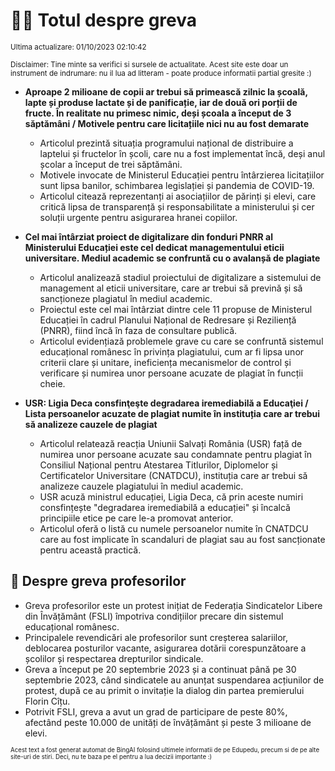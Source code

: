 # 👩‍🏫 Totul despre greva
<sub>Ultima actualizare: 01/10/2023 02:10:42</sub>

<sub>Disclaimer: Tine minte sa verifici si sursele de actualitate. Acest site este doar un instrument de indrumare: nu il lua ad litteram - poate produce informatii partial gresite :)</sub>

- **Aproape 2 milioane de copii ar trebui să primească zilnic la școală, lapte și produse lactate și de panificație, iar de două ori porții de fructe. În realitate nu primesc nimic, deși școala a început de 3 săptămâni / Motivele pentru care licitațiile nici nu au fost demarate**
    - Articolul prezintă situația programului național de distribuire a laptelui și fructelor în școli, care nu a fost implementat încă, deși anul școlar a început de trei săptămâni.
    - Motivele invocate de Ministerul Educației pentru întârzierea licitațiilor sunt lipsa banilor, schimbarea legislației și pandemia de COVID-19.
    - Articolul citează reprezentanți ai asociațiilor de părinți și elevi, care critică lipsa de transparență și responsabilitate a ministerului și cer soluții urgente pentru asigurarea hranei copiilor.

- **Cel mai întârziat proiect de digitalizare din fonduri PNRR al Ministerului Educației este cel dedicat managementului eticii universitare. Mediul academic se confruntă cu o avalanșă de plagiate**
    - Articolul analizează stadiul proiectului de digitalizare a sistemului de management al eticii universitare, care ar trebui să prevină și să sancționeze plagiatul în mediul academic.
    - Proiectul este cel mai întârziat dintre cele 11 propuse de Ministerul Educației în cadrul Planului Național de Redresare și Reziliență (PNRR), fiind încă în faza de consultare publică.
    - Articolul evidențiază problemele grave cu care se confruntă sistemul educațional românesc în privința plagiatului, cum ar fi lipsa unor criterii clare și unitare, ineficiența mecanismelor de control și verificare și numirea unor persoane acuzate de plagiat în funcții cheie.

- **USR: Ligia Deca consfinţeşte degradarea iremediabilă a Educaţiei / Lista persoanelor acuzate de plagiat numite în instituția care ar trebui să analizeze cauzele de plagiat**
    - Articolul relatează reacția Uniunii Salvați România (USR) față de numirea unor persoane acuzate sau condamnate pentru plagiat în Consiliul Național pentru Atestarea Titlurilor, Diplomelor și Certificatelor Universitare (CNATDCU), instituția care ar trebui să analizeze cauzele plagiatului în mediul academic.
    - USR acuză ministrul educației, Ligia Deca, că prin aceste numiri consfințește "degradarea iremediabilă a educației" și încalcă principiile etice pe care le-a promovat anterior.
    - Articolul oferă o listă cu numele persoanelor numite în CNATDCU care au fost implicate în scandaluri de plagiat sau au fost sancționate pentru această practică.

## 🏫 Despre greva profesorilor
- Greva profesorilor este un protest inițiat de Federația Sindicatelor Libere din Învățământ (FSLI) împotriva condițiilor precare din sistemul educațional românesc.
- Principalele revendicări ale profesorilor sunt creșterea salariilor, deblocarea posturilor vacante, asigurarea dotării corespunzătoare a școlilor și respectarea drepturilor sindicale.
- Greva a început pe 20 septembrie 2023 și a continuat până pe 30 septembrie 2023, când sindicatele au anunțat suspendarea acțiunilor de protest, după ce au primit o invitație la dialog din partea premierului Florin Cîțu.
- Potrivit FSLI, greva a avut un grad de participare de peste 80%, afectând peste 10.000 de unități de învățământ și peste 3 milioane de elevi.


<sub><sub>Acest text a fost generat automat de BingAI folosind ultimele informatii de pe Edupedu, precum si de pe alte site-uri de stiri. Deci, nu te baza pe el pentru a lua decizii importante :)</sub></sub>